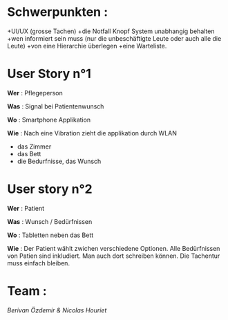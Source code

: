 # Schwerpunkten :

+UI/UX (grosse Tachen)
+die Notfall Knopf System unabhangig behalten
+wen informiert sein muss (nur die unbeschäftigte Leute oder auch alle die Leute)
+von eine Hierarchie überlegen
+eine Warteliste.

# User Story n°1

**Wer** : Pflegeperson 

**Was** : Signal bei Patientenwunsch

**Wo** : Smartphone Applikation

**Wie** : Nach eine Vibration zieht die applikation durch WLAN
- das Zimmer
- das Bett
- die Bedurfnisse, das Wunsch


# User story n°2

**Wer** : Patient 

**Was** : Wunsch / Bedürfnissen

**Wo** : Tabletten neben das Bett

**Wie** : Der Patient wählt zwichen verschiedene Optionen. Alle Bedürfnissen von Patien sind inkludiert.
Man auch dort schreiben können. Die Tachentur muss einfach bleiben.

# Team :

*Berivan Özdemir & Nicolas Houriet*
